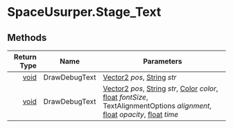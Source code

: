 # SpaceUsurper.Stage_Text
## Methods
| Return Type | Name | Parameters |
| ----------: | ---- | ---------- |
| [void](https://docs.microsoft.com/en-us/dotnet/api/system.void?view=netframework-4.5) | DrawDebugText | [Vector2](https://docs.unity3d.com/ScriptReference/Vector2.html) *pos*, [String](https://docs.microsoft.com/en-us/dotnet/api/system.string?view=netframework-4.5) *str*|
| [void](https://docs.microsoft.com/en-us/dotnet/api/system.void?view=netframework-4.5) | DrawDebugText | [Vector2](https://docs.unity3d.com/ScriptReference/Vector2.html) *pos*, [String](https://docs.microsoft.com/en-us/dotnet/api/system.string?view=netframework-4.5) *str*, [Color](https://docs.unity3d.com/ScriptReference/Color.html) *color*, [float](https://docs.microsoft.com/en-us/dotnet/api/system.single?view=netframework-4.5) *fontSize*, TextAlignmentOptions *alignment*, [float](https://docs.microsoft.com/en-us/dotnet/api/system.single?view=netframework-4.5) *opacity*, [float](https://docs.microsoft.com/en-us/dotnet/api/system.single?view=netframework-4.5) *time*|
